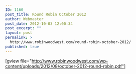 ```yaml
---
ID: 1160
post_title: Round Robin October 2012
author: Webmaster
post_date: 2012-10-03 12:00:34
post_excerpt: ""
layout: post
permalink: >
  http://www.robinwoodwest.com/round-robin-october-2012/
published: true
---
```

[gview file="http://www.robinwoodwest.com/wp-content/uploads/2012/08/october-2012-round-robin.pdf"]